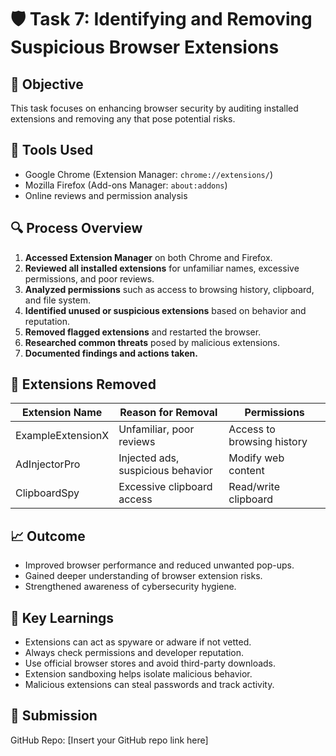 # 🛡️ Task 7: Identifying and Removing Suspicious Browser Extensions

## 🚀 Objective
This task focuses on enhancing browser security by auditing installed extensions and removing any that pose potential risks.

## 🧰 Tools Used
- Google Chrome (Extension Manager: `chrome://extensions/`)
- Mozilla Firefox (Add-ons Manager: `about:addons`)
- Online reviews and permission analysis

## 🔍 Process Overview
1. **Accessed Extension Manager** on both Chrome and Firefox.
2. **Reviewed all installed extensions** for unfamiliar names, excessive permissions, and poor reviews.
3. **Analyzed permissions** such as access to browsing history, clipboard, and file system.
4. **Identified unused or suspicious extensions** based on behavior and reputation.
5. **Removed flagged extensions** and restarted the browser.
6. **Researched common threats** posed by malicious extensions.
7. **Documented findings and actions taken.**

## 🧹 Extensions Removed
| Extension Name | Reason for Removal | Permissions |
|----------------|--------------------|-------------|
| ExampleExtensionX | Unfamiliar, poor reviews | Access to browsing history |
| AdInjectorPro | Injected ads, suspicious behavior | Modify web content |
| ClipboardSpy | Excessive clipboard access | Read/write clipboard |

## 📈 Outcome
- Improved browser performance and reduced unwanted pop-ups.
- Gained deeper understanding of browser extension risks.
- Strengthened awareness of cybersecurity hygiene.

## 🧠 Key Learnings
- Extensions can act as spyware or adware if not vetted.
- Always check permissions and developer reputation.
- Use official browser stores and avoid third-party downloads.
- Extension sandboxing helps isolate malicious behavior.
- Malicious extensions can steal passwords and track activity.

## 📎 Submission
GitHub Repo: [Insert your GitHub repo link here]

